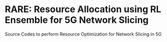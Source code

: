 # RARE: Resource Allocation using RL Ensemble for 5G Network Slicing
Source Codes to perform Resource Optimization for Network Slicing in 5G
